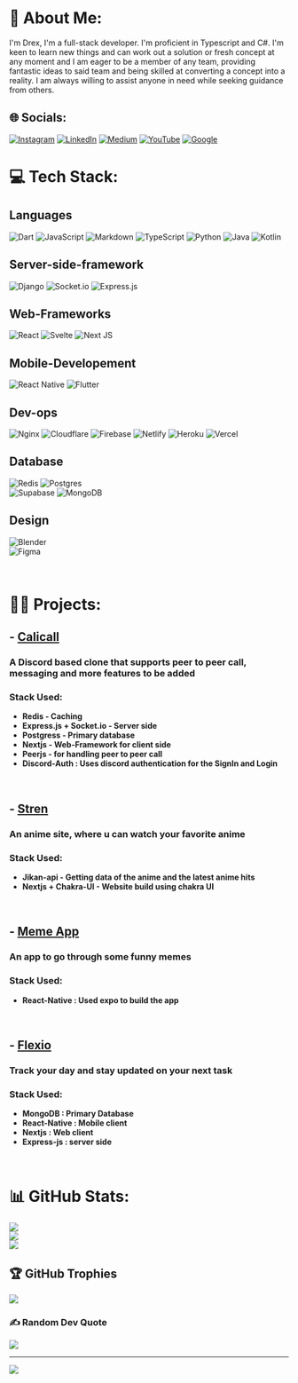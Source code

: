 # 💫 About Me:
I'm Drex, I'm a full-stack developer. I'm proficient in Typescript and C#. I'm keen to learn new things and can work out a solution or fresh concept at any moment and I am eager to be a member of any team, providing fantastic ideas to said team and being skilled at converting a concept into a reality. I am always willing to assist anyone in need while seeking guidance from others.


## 🌐 Socials:
[![Instagram](https://img.shields.io/badge/Instagram-%23E4405F.svg?logo=Instagram&logoColor=white)](https://instagram.com/drex.sya) [![LinkedIn](https://img.shields.io/badge/LinkedIn-%230077B5.svg?logo=linkedin&logoColor=white)](https://linkedin.com/in/amal-n-a16502226) [![Medium](https://img.shields.io/badge/Medium-12100E?logo=medium&logoColor=white)](https://medium.com/@TyfangXV) [![YouTube](https://img.shields.io/badge/YouTube-%23FF0000.svg?logo=YouTube&logoColor=white)](https://youtube.com/channel/UCID3fhfAkONRI_9fADzoiXQ) 
[![Google](https://img.shields.io/badge/Google-%12100E.svg?logo=Google&logoColor=black)](https://g.dev/TyFangXV) 

# 💻 Tech Stack:

## Languages
![Dart](https://img.shields.io/badge/dart-%230175C2.svg?style=for-the-badge&logo=dart&logoColor=white) 
![JavaScript](https://img.shields.io/badge/javascript-%23323330.svg?style=for-the-badge&logo=javascript&logoColor=%23F7DF1E) 
![Markdown](https://img.shields.io/badge/markdown-%23000000.svg?style=for-the-badge&logo=markdown&logoColor=white) 
![TypeScript](https://img.shields.io/badge/typescript-%23007ACC.svg?style=for-the-badge&logo=typescript&logoColor=white) 
![Python](https://img.shields.io/badge/python-3670A0?style=for-the-badge&logo=python&logoColor=ffdd54) 
![Java](https://img.shields.io/badge/java-%23ED8B00.svg?style=for-the-badge&logo=java&logoColor=white) 
![Kotlin](https://img.shields.io/badge/kotlin-%230095D5.svg?style=for-the-badge&logo=kotlin&logoColor=white) 

## Server-side-framework
![Django](https://img.shields.io/badge/django-%23092E20.svg?style=for-the-badge&logo=django&logoColor=white) 
![Socket.io](https://img.shields.io/badge/Socket.io-black?style=for-the-badge&logo=socket.io&badgeColor=010101)
![Express.js](https://img.shields.io/badge/express.js-black?style=for-the-badge&logo=express.js&badgeColor=010101)

## Web-Frameworks
![React](https://img.shields.io/badge/react-%2320232a.svg?style=for-the-badge&logo=react&logoColor=%2361DAFB) 
![Svelte](https://img.shields.io/badge/svelte-%23f1413d.svg?style=for-the-badge&logo=svelte&logoColor=white) 
![Next JS](https://img.shields.io/badge/Next-black?style=for-the-badge&logo=next.js&logoColor=white)

## Mobile-Developement
![React Native](https://img.shields.io/badge/react_native-%2320232a.svg?style=for-the-badge&logo=react&logoColor=%2361DAFB) 
![Flutter](https://img.shields.io/badge/Flutter-%2302569B.svg?style=for-the-badge&logo=Flutter&logoColor=white)

## Dev-ops
![Nginx](https://img.shields.io/badge/nginx-%23009639.svg?style=for-the-badge&logo=nginx&logoColor=white) 
![Cloudflare](https://img.shields.io/badge/Cloudflare-F38020?style=for-the-badge&logo=Cloudflare&logoColor=white) 
![Firebase](https://img.shields.io/badge/firebase-%23039BE5.svg?style=for-the-badge&logo=firebase) 
![Netlify](https://img.shields.io/badge/netlify-%23000000.svg?style=for-the-badge&logo=netlify&logoColor=#00C7B7) 
![Heroku](https://img.shields.io/badge/heroku-%23430098.svg?style=for-the-badge&logo=heroku&logoColor=white) 
![Vercel](https://img.shields.io/badge/vercel-%23000000.svg?style=for-the-badge&logo=vercel&logoColor=white)

## Database
![Redis](https://img.shields.io/badge/redis-%23DD0031.svg?style=for-the-badge&logo=redis&logoColor=white) 
![Postgres](https://img.shields.io/badge/postgres-%23316192.svg?style=for-the-badge&logo=postgresql&logoColor=white) 	
![Supabase](https://img.shields.io/badge/Supabase-3ECF8E?style=for-the-badge&logo=supabase&logoColor=white) 
![MongoDB](https://img.shields.io/badge/MongoDB-%234ea94b.svg?style=for-the-badge&logo=mongodb&logoColor=white)

## Design
![Blender](https://img.shields.io/badge/blender-%23F5792A.svg?style=for-the-badge&logo=blender&logoColor=white) 	
![Figma](https://img.shields.io/badge/figma-%23F24E1E.svg?style=for-the-badge&logo=figma&logoColor=white)

<br>

# 🧑‍💻 Projects:

## - [Calicall](https://github.com/TyFangXV/Calicall.git)
### A Discord based clone that supports peer to peer call, messaging and more features to be added

### <b>Stack Used:
 * Redis - Caching
 * Express.js + Socket.io - Server side 
 * Postgress - Primary database
 * Nextjs - Web-Framework for client side
 * Peerjs - for handling peer to peer call
 * Discord-Auth : Uses discord authentication for the SignIn and Login

<br>

## - [Stren](https://github.com/TyFangXV/stren.git)
### An anime site, where u can watch your favorite anime 

### <b>Stack Used:
 * Jikan-api - Getting data of the anime and the latest anime hits
 * Nextjs + Chakra-UI - Website build using chakra UI 
 
<br>

## - [Meme App](https://github.com/TyFangXV/Meme-app.git)
### An app to go through some funny memes

### <b> Stack Used:
 * React-Native : Used expo to build the app


<br>

## - [Flexio](https://github.com/TyFangXV/Flexio.git)
### Track your day and stay updated on your next task 

### <b> Stack Used:
 * MongoDB : Primary Database
 * React-Native : Mobile client 
 * Nextjs : Web client
 * Express-js : server side 

<br>

# 📊 GitHub Stats:
![](https://github-readme-stats.vercel.app/api?username=TyfangXV&theme=dark&hide_border=false&include_all_commits=true&count_private=true)<br/>
![](https://github-readme-streak-stats.herokuapp.com/?user=TyfangXV&theme=dark&hide_border=false)<br/>
![](https://github-readme-stats.vercel.app/api/top-langs/?username=TyfangXV&theme=dark&hide_border=false&include_all_commits=true&count_private=true&layout=compact)

## 🏆 GitHub Trophies
![](https://github-profile-trophy.vercel.app/?username=TyfangXV&theme=onedark&no-frame=false&no-bg=false&margin-w=4)

### ✍️ Random Dev Quote
![](https://quotes-github-readme.vercel.app/api?type=vetical&theme=radical)

---
[![](https://visitcount.itsvg.in/api?id=TyfangXV&icon=0&color=4)](https://visitcount.itsvg.in)
